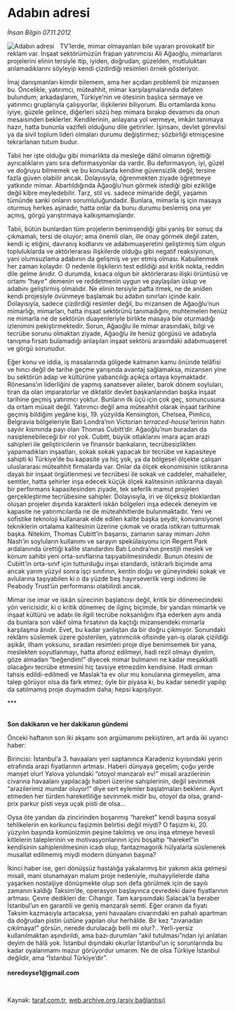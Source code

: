 # Adabın adresi

*İhsan Bilgin 07.11.2012*

<div class="yazi"><img align="left" alt="Adabın adresi" border="0" src="http://www.taraf.com.tr/fotoraflar/makaleler/adabin-adresi_1528_orijinal.jpg" style="border-right-width:10px; border-color:#FFFFFF"/><p>TV’lerde, mimar olmayanları bile uyaran provokatif bir reklam var. İnşaat sektörümüzün frapan yatırımcısı Ali Ağaoğlu, mimarların projelerini elinin tersiyle itip, iyiden, doğrudan, güzelden, mutluluktan anlamadıklarını söyleyip kendi çizdirdiği resimleri örnek gösteriyor.</p>
<p>İmaj danışmanları kimdir bilemem, ama her açıdan problemli bir mizansen bu. Öncelikle, yatırımcı, müteahhit, mimar karşılaşmalarında defaten bulundum; arkadaşlarım, Türkiye’nin ve ötesinin başlıca sermaye ve yatırımcı gruplarıyla çalışıyorlar, ilişkilerini biliyorum. Bu ortamlarda konu iyiye, güzele gelince, diğerleri sözü hep mimara bırakıp devamını da onun mesaisinden beklerler. Kendilerinin, anlayana yol vermeye, imkân tanımaya hazır, hatta bununla vazifeli olduğunu dile getirirler. İşinsanı, devlet görevlisi ya da sivil toplum lideri olmaları durumu değiştirmez; sözbirliği etmişçesine tekrarlanan tutum budur. </p>
<p>Tabii her işte olduğu gibi mimarlıkta da mesleğe dâhil olmanın öğrettiği ayrıcalıkların yanı sıra deformasyonlar da vardır. Bu deformasyon, iyi, güzel ve doğruyu bilmemek ve bu konularda kendine güvensizlik değil, tersine fazla güven olabilir ancak. Dolayısıyla, öğrenmekten ziyade öğretmeye yatkındır mimar. Abartıldığında Ağaoğlu’nun görmek istediği gibi ezikliğe değil kibre meyledebilir. Tarz, stil vs. sadece mimaride değil, yaşamın tümünde sanki onların sorumluluğundadır. Bunlara, mimarla iş için masaya oturmuş herkes aşinadır, hatta onlar da bunu durumu beslemiş ona yer açmış, görgü yarıştırmaya kalkışmamışlardır.</p>
<p>Tabii, bütün bunlardan tüm projelerin benimsendiği gibi yanlış bir sonuç da çıkmamalı, tersi de oluyor; ama önemli olan, ille onay görmek değil zaten, kendi iç etiğini, davranış kodlarını ve adabımuaşeretini geliştirmiş tüm olgun topluluklarda ve aktörlerarası ilişkilerde olduğu gibi negatif reaksiyonun, yani olumsuzlama adabının da gelişmiş ve yer etmiş olması. Kabullenmek her zaman kolaydır. O nedenle ilişkilerin test edildiği asıl kritik nokta, reddin dile gelme ânıdır. O durumda, kısaca olgun bir aktörlerarası ilişki örüntüsü ve ortamı “hayır” demenin ve reddetmenin uygun ve paylaşılan üslup ve adabını geliştirmiş olmalıdır. Ne elinin tersiyle pafta itmek, ne de aniden kendi projesiyle övünmeye başlamak bu adabın sınırları içinde kalır. Dolayısıyla, sadece çizdirdiği resimler değil, bu mizansen de Ağaoğlu’nun mimarlığı, mimarları, hatta inşaat sektörünü tanımadığını, muhtemelen henüz ne mimarla ne de sektörün duayenleriyle birlikte masaya bile oturmadığı izlenimini pekiştirmektedir. Sorun, Ağaoğlu ile mimar arasındaki, bilgi ve tecrübe sorunu olmaktan ziyade, Ağaoğlu ile henüz görgüsü ve adabıyla tanışma fırsatı bulamadığı anlaşılan inşaat sektörü arasındaki adabımuaşeret ve görgü sorunudur.</p>
<p>Eğer konu ve iddia, iş masalarında gölgede kalmanın kamu önünde telâfisi ve hıncı değil de tarihe geçme yarışında avantaj sağlamaksa, mizansen yine bu sektörün adap ve kültürüne yabancılığı açıkça ortaya koymaktadır. Rönesans’ın liderliğini de yapmış sanatsever aileler, barok dönem soyluları, tiran da olan imparatorlar ve diktatör devlet başkanlarından başka inşaat tarihine geçmiş yatırımcı yoktur. Bunların ilk üçü için çok geç, sonuncusuna da ortam müsait değil. Yatırımcı değil ama müteahhit olarak inşaat tarihine geçmiş bildiğim yegâne kişi, 19. yüzyılda Kensington, Chelsea, Pimlico, Belgravia bölgeleriyle Batı Londra’nın Victorian <i>terraced-house</i>’lerinin hatırı sayılır kısmında payı olan Thomas Cubitt’dir. Ağaoğlu’nun buradan da nasiplenebileceği bir rol yok. Cubitt, büyük otlaklarını imara açan arazi sahipleri ile geliştiricilerin ve finansör bankaların, tecrübesizlikten yapamadıkları inşaatları, sokak sokak yapacak bir tecrübe ve kapasiteye sahipti ki Türkiye’de bu kapasite ya hiç yok, ya da bölgesel ölçekte çalışan uluslararası müteahhit firmalarda var. Onlar da ölçek ekonomisinin istikrarına dayalı bir inşaat örgütlenmesi ve tecrübesi ile sokak ve caddeler, mahalleler, semtler, hatta şehirler inşa edecek küçük ölçek kalitesinin istikrarına dayalı bir performans kapasitesinden ziyade, tek seferlik mamut projeleri gerçekleştirme tecrübesine sahipler. Dolayısıyla, iri ve ölçeksiz bloklardan oluşan projeler dışında karakterli iskân bölgeleri inşa edecek deneyim ve kapasite ne yatırımcılarda ne de müteahhitlerde bulunmaktadır. Yeni ve sofistike teknoloji kullanarak elde edilen kalite başka şeydir, konvansiyonel tekniklerin ortalama kalitesinin üzerine çıkmak ve orada istikrarı tutturmak başka. Nitekim, Thomas Cubitt’in başarısı, zamanın saray mimarı John Nash’in soyluların kullanımı ve sarayın spekülasyonu için Regent Park ardalanında ürettiği kalite standardını Batı Londra’nın prestijli meslek ve konum sahibi yeni orta-sınıflarına taşıyabilmesindedir. Bunun ötesini de Cubitt’in orta-sınıf için tutturduğu inşai standardı, istikrarlı biçimde ama ancak yarım yüzyıl sonra işçi sınıfının, kentin doğu ve güneyindeki sokak ve avlularına taşıyabilen ki o da yüzde beş hayırseverlik vergi indirimi ile Peabody Trust’ün performansı olabilirdi ancak. </p>
<p>Mimar ise imar ve iskân sürecinin başlatıcısı değil, kritik bir dönemecindeki yön vericisidir, ki o kritik dönemeç de ilginç biçimde, bir yandan mimarlık ve inşaat kültürü ve adabı ile ilgili tecrübe noksanlığını ifşa ederken aynı anda da bunlara son vâkıf olma fırsatının da kaçtığı mizansendeki mimarla karşılaşma ânıdır. Evet, bu kadar yanlıştan da bir doğru çıkmıyor. Sonundaki reklâmı süslemek üzere gösterilen, yatırımcılık ofisinde yan-iş olarak çizildiği aşikâr, ilham yoksunu, sıradan resimleri proje diye benimsemek bir yana, meslekten soyutlanmayı, hatta aforoz edilmeyi, hadi rezil olmayı diyelim, göze almadan “beğendim!” diyecek mimar bulmanın ne kadar meşakkatli olacağını tecrübe etmesini hiç tavsiye etmezdim kendisine. Hadi orman tahsis edildi-edilmedi ve Maslak’ta ev olur mu konularına girmeyelim, ama talep görüyor olsa da fark etmez; öyle bir piyasa ki, bu kadar senedir yapılıp da satılmamış proje duymadım daha; hepsi kapışılıyor.</p>
<p>***</p>
<p><b><br/>Son dakikanın ve her dakikanın gündemi</b></p>
<p>Önceki haftanın son iki akşamı son argümanımı pekiştiren, art arda iki uyarıcı haber:</p>
<p>Birincisi: İstanbul’a 3. havaalanı yeri saptanınca Karadeniz kıyısındaki yerin etrafında arazi fiyatlarının artması. Haberi dünyaya geçelim; çoğu yerde manşet olur! Yalova yolundaki “otoyol manzaralı ev!” misali arazilerinin civarına havaalanı yapılacağı haberi üzerine sahiplerinin, değil sevinmek “arazilerimiz mundar oluyor!” diye sert eylemler başlatmaları beklenir. Ayırt etmeden her türden hareketliliğe sevinmek midir bu, otoyol da olsa, grand-prix parkur pisti veya uçak pisti de olsa... </p>
<p>Oysa öte yandan da zincirinden boşanmış “hareket” kendi başına sosyal tehlikelerin en korkuncu faşizmin belirtisi değil miydi? O faşizm ki, 20. yüzyılın başında komünizmin peşine takılmış ve onu inşa etmeye hevesli kitlelerin taleplerinin ve motivasyonlarının içini boşaltıp “hareket”in kendisinin sahiplenilmesinin icadı olup, fantazmagorik hülyalarla süslenerek musallat edilmemiş miydi modern dünyanın başına? </p>
<p>İkinci haber ise, geri dönüşsüz hastalığa yakalanmış bir yakının akla gelmesi misali, mani olunamayan malum proje nedeniyle, muhayyilelerde daha yaşarken nostaljiye dönüşmekte olup son defa görülmek için de sayılı zamanın kaldığı Taksim’de, operasyon başlayınca çevredeki daire fiyatlarının artması. Çevre dedikleri de: Cihangir. Tam karşısındaki Salacak’la beraber İstanbul’un en garantili ve geniş manzaralı semti. Eğer oranın da fiyatı Taksim kazmasıyla artacaksa, yeni havaalanı civarındaki en pahalı apartman da doğrudan pistin üstüne yapılan olur herhâlde. Bir kez “zıvanadan çıkılmaya!” görsün, nerede durulacağı belli mi olur?.. Yerli-yersiz kullanılmaktan aşındırıldı, ama bazı durumları “akıl tutulması”ndan iyi anlatan deyim de hâlâ yok. İstanbul dışındaki okurlar İstanbul’un iç sorunlarında bu kadar oyalanmamı mazur görüyordur umarım. Ne de olsa Türkiye İstanbul değildir, ama “İstanbul Türkiye’dir”.<br/><br/><b>neredeyse1@gmail.com</b></p>
<p> </p>
</div>

Kaynak: [taraf.com.tr](http://www.taraf.com.tr/ihsan-bilgin/makale-adabin-adresi.htm), [web.archive.org (arşiv bağlantısı)](http://web.archive.org/web/20131107142906/http://www.taraf.com.tr/ihsan-bilgin/makale-adabin-adresi.htm)
